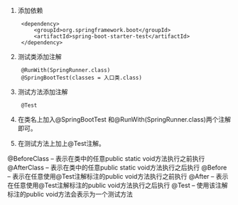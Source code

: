<!--
 * @Author: wjn
 * @Date: 2020-09-03 16:23:02
 * @LastEditors: wjn
 * @LastEditTime: 2020-10-14 16:26:44
-->
1. 添加依赖

		<dependency>
			<groupId>org.springframework.boot</groupId>
			<artifactId>spring-boot-starter-test</artifactId>
		</dependency>

2. 测试类添加注解

        @RunWith(SpringRunner.class)
        @SpringBootTest(classes = 入口类.class)

3. 测试方法添加注解

        @Test





1. 在类名上加入@SpringBootTest 和@RunWith(SpringRunner.class)两个注解即可。
2. 在测试方法上加上@Test注解。

@BeforeClass – 表示在类中的任意public static void方法执行之前执行
@AfterClass – 表示在类中的任意public static void方法执行之后执行
@Before – 表示在任意使用@Test注解标注的public void方法执行之前执行
@After – 表示在任意使用@Test注解标注的public void方法执行之后执行
@Test – 使用该注解标注的public void方法会表示为一个测试方法



